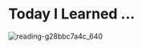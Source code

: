 ﻿# Today I Learned ...

![reading-g28bbc7a4c_640](https://user-images.githubusercontent.com/41675375/137341647-4378f3ce-bd46-42c7-802a-03d681bc8985.png)
